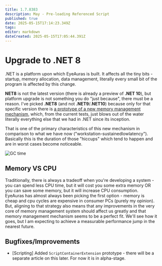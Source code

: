 ```yaml
---
title: 1.7.8383
description: May - Pre-loading Referenced Script 
published: true
date: 2025-05-15T17:14:23.349Z
tags: 
editor: markdown
dateCreated: 2025-05-15T17:05:44.391Z
---
```


# Upgrade to .NET 8
.NET is a platform upon which EyeAuras is built. It affects all the tiny bits - startup, memory allocation, data management, literally every small bit of the program is affected by this change. 

**NET8** is not the latest version (there is already a preview of **.NET 10**), but platform upgrade is not something you do "just because", there must be a reason. I've picked **.NET8** (and not **.NET9**/**.NET10**) because only for that specific version there is [a prototype of a new memory management mechanism](https://blog.applied-algorithms.tech/a-sub-millisecond-gc-for-net), which, from the current tests, just blows out of the water literally everything else that we had in .NET since its inception.

That is one of the primary characteristics of this new mechanism in comparison to what we have now ("workstation-sustainedlowlatency"). Basically this is the duration of those "hiccups" which tend to happen and are in worst cases become noticeable.

![GC time](https://s3.eyeauras.net/media/2025/05/SkR6d2PSx0.png)

## Memory VS CPU
Traditionally, there is always a tradeoff when you're developing a system - you can spend less CPU time, but it will cost you some extra memory OR you can save some memory, but it will increase CPU consumption. EyeAuras has almost always been picking the first option - memory is cheap and cpu cycles are expensive in consumer PCs (purely my opinion). But, aligning to that strategy also means that any improvements in the very core of memory management system should affect us greatly and that memory management mechanism seems to be a perfect fit. We'll see how it goes, but I am expecting to achieve a measurable performance jump in the nearest future. 

## Bugfixes/Improvements
- [Scripting] Added `ScriptContainerExtension` prototype - there will be a separate article on this later. For now it is in alpha-stage.